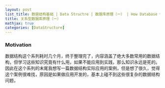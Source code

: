```yaml
---
layout: post
list_title: 数据结构基础 | Data Structre | 数据库原理（一） | How Database work 1
title: 关系型数据库原理（一）
mathjax: true
categories: [DataStructure]
---
```


### Motivation

数据结构这个系列耗时几个月，终于整理完了，内容涵盖了绝大多数常用的数据结构，但学习这些知识究竟有什么用，如果不能应用到实践，那么知识永远是死的。因此在这个系列的末尾我想写一篇数据结构实际应用的案例，但是想了很久，觉得这个案例很难找，原因是如果做应用开发的，基本上碰不到这些很复杂的数据结构问题，
